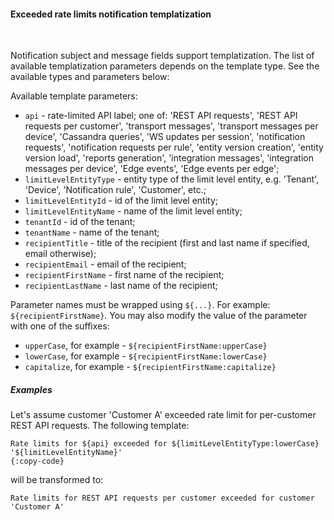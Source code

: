 #### Exceeded rate limits notification templatization

<div class="divider"></div>
<br/>

Notification subject and message fields support templatization.
The list of available templatization parameters depends on the template type.
See the available types and parameters below:

Available template parameters:

* `api` - rate-limited API label; one of: 'REST API requests', 'REST API requests per customer', 'transport messages', 
  'transport messages per device', 'Cassandra queries', 'WS updates per session', 'notification requests', 'notification requests per rule',
  'entity version creation', 'entity version load', 'reports generation', 'integration messages', 'integration messages per device', 'Edge events', 'Edge events per edge';
* `limitLevelEntityType` - entity type of the limit level entity, e.g. 'Tenant', 'Device', 'Notification rule', 'Customer', etc.;
* `limitLevelEntityId` - id of the limit level entity;
* `limitLevelEntityName` - name of the limit level entity;
* `tenantId` - id of the tenant;
* `tenantName` - name of the tenant;
* `recipientTitle` - title of the recipient (first and last name if specified, email otherwise);
* `recipientEmail` - email of the recipient;
* `recipientFirstName` - first name of the recipient;
* `recipientLastName` - last name of the recipient;

Parameter names must be wrapped using `${...}`. For example: `${recipientFirstName}`.
You may also modify the value of the parameter with one of the suffixes:

* `upperCase`, for example - `${recipientFirstName:upperCase}`
* `lowerCase`, for example - `${recipientFirstName:lowerCase}`
* `capitalize`, for example - `${recipientFirstName:capitalize}`

<div class="divider"></div>

##### Examples

Let's assume customer 'Customer A' exceeded rate limit for per-customer REST API requests. The following template:

```text
Rate limits for ${api} exceeded for ${limitLevelEntityType:lowerCase} '${limitLevelEntityName}'
{:copy-code}
```

will be transformed to:

```text
Rate limits for REST API requests per customer exceeded for customer 'Customer A'
```

<br>
<br>
